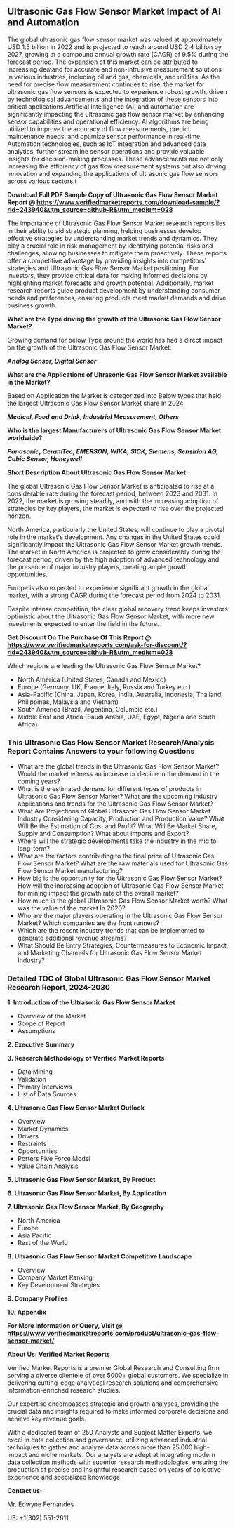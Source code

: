 <h2>Ultrasonic Gas Flow Sensor Market Impact of AI and Automation</h2>The global ultrasonic gas flow sensor market was valued at approximately USD 1.5 billion in 2022 and is projected to reach around USD 2.4 billion by 2027, growing at a compound annual growth rate (CAGR) of 9.5% during the forecast period. The expansion of this market can be attributed to increasing demand for accurate and non-intrusive measurement solutions in various industries, including oil and gas, chemicals, and utilities. As the need for precise flow measurement continues to rise, the market for ultrasonic gas flow sensors is expected to experience robust growth, driven by technological advancements and the integration of these sensors into critical applications.Artificial Intelligence (AI) and automation are significantly impacting the ultrasonic gas flow sensor market by enhancing sensor capabilities and operational efficiency. AI algorithms are being utilized to improve the accuracy of flow measurements, predict maintenance needs, and optimize sensor performance in real-time. Automation technologies, such as IoT integration and advanced data analytics, further streamline sensor operations and provide valuable insights for decision-making processes. These advancements are not only increasing the efficiency of gas flow measurement systems but also driving innovation and expanding the applications of ultrasonic gas flow sensors across various sectors.t</p><p id="" class=""><strong>Download Full PDF Sample Copy of Ultrasonic Gas Flow Sensor Market Report @ <a href="https://www.verifiedmarketreports.com/download-sample/?rid=243940&utm_source=github-R&utm_medium=028" target="_blank">https://www.verifiedmarketreports.com/download-sample/?rid=243940&utm_source=github-R&utm_medium=028</a></strong></p><p>The importance of&nbsp;Ultrasonic Gas Flow Sensor Market research reports lies in their ability to aid strategic planning, helping businesses develop effective strategies by understanding market trends and dynamics. They play a crucial role in risk management by identifying potential risks and challenges, allowing businesses to mitigate them proactively. These reports offer a competitive advantage by providing insights into competitors' strategies and Ultrasonic Gas Flow Sensor Market positioning. For investors, they provide critical data for making informed decisions by highlighting market forecasts and growth potential. Additionally, market research reports guide product development by understanding consumer needs and preferences, ensuring products meet market demands and drive business growth.</p><p><strong>What are the&nbsp;Type driving the growth of the Ultrasonic Gas Flow Sensor Market?</strong></p><p id="" class="">Growing demand for below Type around the world has had a direct impact on the growth of the Ultrasonic Gas Flow Sensor Market:</p><em><strong>Analog Sensor, Digital Sensor</strong></em></p><strong>What are the&nbsp;Applications&nbsp;of Ultrasonic Gas Flow Sensor Market available in the Market?</strong></p><p id="" class="">Based on Application the Market is categorized into Below types that held the largest Ultrasonic Gas Flow Sensor Market share In 2024.</p><em><strong>Medical, Food and Drink, Industrial Measurement, Others</strong></em></p><strong>Who is the largest Manufacturers of Ultrasonic Gas Flow Sensor Market worldwide?</strong></p><p><em><strong>Panasonic, CeramTec, EMERSON, WIKA, SICK, Siemens, Sensirion AG, Cubic Sensor, Honeywell</strong></em></p><p id="" class=""><strong>Short Description About Ultrasonic Gas Flow Sensor Market:</strong></p><p>The global Ultrasonic Gas Flow Sensor Market is anticipated to rise at a considerable rate during the forecast period, between 2023 and 2031. In 2022, the market is growing steadily, and with the increasing adoption of strategies by key players, the market is expected to rise over the projected horizon.</p><p>North America, particularly the United States, will continue to play a pivotal role in the market's development. Any changes in the United States could significantly impact the Ultrasonic Gas Flow Sensor Market growth trends. The market in North America is projected to grow considerably during the forecast period, driven by the high adoption of advanced technology and the presence of major industry players, creating ample growth opportunities.</p><p>Europe is also expected to experience significant growth in the global market, with a strong CAGR during the forecast period from 2024 to 2031.</p><p>Despite intense competition, the clear global recovery trend keeps investors optimistic about the Ultrasonic Gas Flow Sensor Market, with more new investments expected to enter the field in the future.</p><p id="" class=""><strong>Get Discount On The Purchase Of This Report @ <a href="https://www.verifiedmarketreports.com/ask-for-discount/?rid=243940&utm_source=github-R&utm_medium=028" target="_blank">https://www.verifiedmarketreports.com/ask-for-discount/?rid=243940&utm_source=github-R&utm_medium=028</a></strong></p>Which regions are leading the Ultrasonic Gas Flow Sensor Market?</p><ul><li>North America (United States, Canada and Mexico)</li><li>Europe (Germany, UK, France, Italy, Russia and Turkey etc.)</li><li>Asia-Pacific (China, Japan, Korea, India, Australia, Indonesia, Thailand, Philippines, Malaysia and Vietnam)</li><li>South America (Brazil, Argentina, Columbia etc.)</li><li>Middle East and Africa (Saudi Arabia, UAE, Egypt, Nigeria and South Africa)</li></ul><h3 id="" class="">This Ultrasonic Gas Flow Sensor Market Research/Analysis Report Contains Answers to your following Questions</h3><ul><li>What are the global trends in the Ultrasonic Gas Flow Sensor Market? Would the market witness an increase or decline in the demand in the coming years?</li><li>What is the estimated demand for different types of products in Ultrasonic Gas Flow Sensor Market? What are the upcoming industry applications and trends for the Ultrasonic Gas Flow Sensor Market?</li><li>What Are Projections of Global Ultrasonic Gas Flow Sensor Market Industry Considering Capacity, Production and Production Value? What Will Be the Estimation of Cost and Profit? What Will Be Market Share, Supply and Consumption? What about imports and Export?</li><li>Where will the strategic developments take the industry in the mid to long-term?</li><li>What are the factors contributing to the final price of Ultrasonic Gas Flow Sensor Market? What are the raw materials used for Ultrasonic Gas Flow Sensor Market manufacturing?</li><li>How big is the opportunity for the Ultrasonic Gas Flow Sensor Market? How will the increasing adoption of Ultrasonic Gas Flow Sensor Market for mining impact the growth rate of the overall market?</li><li>How much is the global Ultrasonic Gas Flow Sensor Market worth? What was the value of the market In 2020?</li><li>Who are the major players operating in the Ultrasonic Gas Flow Sensor Market? Which companies are the front runners?</li><li>Which are the recent industry trends that can be implemented to generate additional revenue streams?</li><li>What Should Be Entry Strategies, Countermeasures to Economic Impact, and Marketing Channels for Ultrasonic Gas Flow Sensor Market Industry?</li></ul><h3 id="" class="">Detailed TOC of Global Ultrasonic Gas Flow Sensor Market Research Report, 2024-2030</h3><p id="" class=""><strong>1. Introduction of the Ultrasonic Gas Flow Sensor Market</strong></p><ul><li>Overview of the Market</li><li>Scope of Report</li><li>Assumptions</li></ul><p id="" class=""><strong>2. Executive Summary</strong></p><p id="" class=""><strong>3. Research Methodology of Verified Market Reports</strong></p><ul><li>Data Mining</li><li>Validation</li><li>Primary Interviews</li><li>List of Data Sources</li></ul><p id="" class=""><strong>4. Ultrasonic Gas Flow Sensor Market Outlook</strong></p><ul><li>Overview</li><li>Market Dynamics</li><li>Drivers</li><li>Restraints</li><li>Opportunities</li><li>Porters Five Force Model</li><li>Value Chain Analysis</li></ul><p id="" class=""><strong>5. Ultrasonic Gas Flow Sensor Market, By Product</strong></p><p id="" class=""><strong>6. Ultrasonic Gas Flow Sensor Market, By Application</strong></p><p id="" class=""><strong>7. Ultrasonic Gas Flow Sensor Market, By Geography</strong></p><ul><li>North America</li><li>Europe</li><li>Asia Pacific</li><li>Rest of the World</li></ul><p id="" class=""><strong>8. Ultrasonic Gas Flow Sensor Market Competitive Landscape</strong></p><ul><li>Overview</li><li>Company Market Ranking</li><li>Key Development Strategies</li></ul><p id="" class=""><strong>9. Company Profiles</strong></p><p id="" class=""><strong>10. Appendix</strong></p><p id="" class=""><strong>For More Information or Query, Visit @ <a href="https://www.verifiedmarketreports.com/product/ultrasonic-gas-flow-sensor-market/" target="_blank">https://www.verifiedmarketreports.com/product/ultrasonic-gas-flow-sensor-market/</a></strong></p><p id="" class=""><strong>About Us: Verified Market Reports</strong></p><p id="" class="">Verified Market Reports is a premier Global Research and Consulting firm serving a diverse clientele of over 5000+ global customers. We specialize in delivering cutting-edge analytical research solutions and comprehensive information-enriched research studies.</p><p id="" class="">Our expertise encompasses strategic and growth analyses, providing the crucial data and insights required to make informed corporate decisions and achieve key revenue goals.</p><p id="" class="">With a dedicated team of 250 Analysts and Subject Matter Experts, we excel in data collection and governance, utilizing advanced industrial techniques to gather and analyze data across more than 25,000 high-impact and niche markets. Our analysts are adept at integrating modern data collection methods with superior research methodologies, ensuring the production of precise and insightful research based on years of collective experience and specialized knowledge.</p><p id="" class=""><strong>Contact us:</strong></p><p id="" class="">Mr. Edwyne Fernandes</p><p id="" class="">US: +1(302) 551-2611</p>